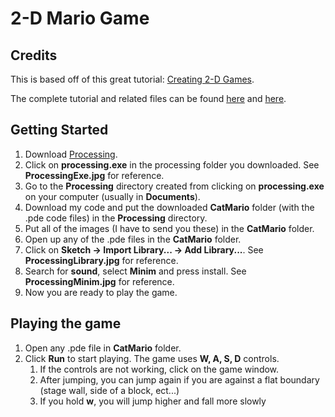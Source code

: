# 2-D Mario Game

## Credits

This is based off of this great tutorial: [Creating 2-D Games](http://processingjs.nihongoresources.com/test/PjsGameEngine/docs/tutorial/more-mario.html).

The complete tutorial and related files can be found [here](http://processingjs.nihongoresources.com/test/PjsGameEngine/docs/tutorial/) and [here](http://processingjs.nihongoresources.com/test/PjsGameEngine/docs/tutorial/graphics/).



## Getting Started

1. Download [Processing](https://processing.org/download/).
2. Click on **processing.exe** in the processing folder you downloaded. See **ProcessingExe.jpg** for reference.
3. Go to the **Processing** directory created from clicking on **processing.exe** on your computer (usually in **Documents**).
4. Download my code and put the downloaded **CatMario** folder (with the .pde code files) in the **Processing** directory.
5. Put all of the images (I have to send you these) in the **CatMario** folder.
6. Open up any of the .pde files in the **CatMario** folder.
7. Click on **Sketch -> Import Library... -> Add Library...**. See **ProcessingLibrary.jpg** for reference.
8. Search for **sound**, select **Minim** and press install. See **ProcessingMinim.jpg** for reference.
9. Now you are ready to play the game.


## Playing the game
1. Open any .pde file in **CatMario** folder.
2. Click **Run** to start playing. The game uses **W, A, S, D** controls.
	1. If the controls are not working, click on the game window.
	2. After jumping, you can jump again if you are against a flat boundary (stage wall, side of a block, ect...)
	3. If you hold **w**, you will jump higher and fall more slowly
